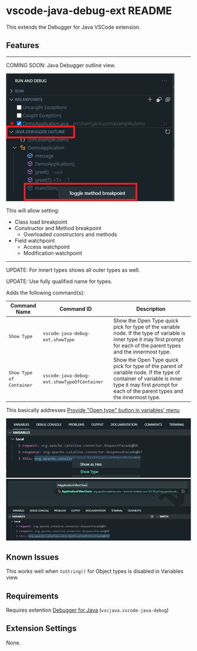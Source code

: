 # vscode-java-debug-ext README

This extends the Debugger for Java VSCode extension.

## Features

---
COMING SOON: Java Debugger outline view.

![Java Debugger Outline View](images/java-debugger-outline-view.png)

This will allow setting:

- Class load breakpoint
- Constructor and Method breakpoint
  - Overloaded constructors and methods
- Field watchpoint
  - Access watchpoint
  - Modification watchpoint
---

UPDATE: For innert types shows all outer types as well.

UPDATE: Use fully qualified name for types.


Adds the following command(s):

|Command Name|Command ID|Description|
|-|-|-|
|```Show Type```|```vscode-java-debug-ext.showType```|Show the Open Type quick pick for type of the variable node. If the type of variable is inner type it may first prompt for each of the parent types and the innermost type.|
|```Show Type of Container```|```vscode-java-debug-ext.showTypeOfContainer```|Show the Open Type quick pick for type of the parent of variable node. If the type of container of variable is inner type it may first prompt for each of the parent types and the innermost type.|

This basically addresses [Provide "Open type" button in variables' menu](https://github.com/microsoft/vscode-java-debug/issues/1104)

![Show Type Command](images/variable-show-type.png)
![Open Type Quick Pick](images/variable-open-type.png)

## Known Issues

This works well when ```toString()``` for Object types is disabled in Variables view.

## Requirements

Requires extention  [Debugger for Java](https://marketplace.visualstudio.com/items?itemName=vscjava.vscode-java-debug) (```vscjava.vscode-java-debug```)

## Extension Settings

None.

